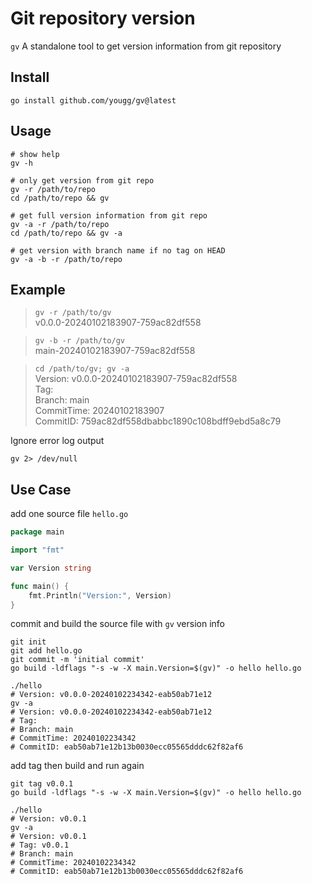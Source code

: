 # Git repository version

`gv` A standalone tool to get version information from git repository

## Install

```shell
go install github.com/yougg/gv@latest
```

## Usage

```shell
# show help
gv -h

# only get version from git repo
gv -r /path/to/repo
cd /path/to/repo && gv

# get full version information from git repo
gv -a -r /path/to/repo
cd /path/to/repo && gv -a

# get version with branch name if no tag on HEAD
gv -a -b -r /path/to/repo
```

## Example

> `gv -r /path/to/gv`  
> v0.0.0-20240102183907-759ac82df558

> `gv -b -r /path/to/gv`  
> main-20240102183907-759ac82df558

> `cd /path/to/gv; gv -a`  
> Version: v0.0.0-20240102183907-759ac82df558  
> Tag:  
> Branch: main  
> CommitTime: 20240102183907  
> CommitID: 759ac82df558dbabbc1890c108bdff9ebd5a8c79

Ignore error log output

```shell
gv 2> /dev/null
```

## Use Case

add one source file `hello.go`

```go
package main

import "fmt"

var Version string

func main() {
	fmt.Println("Version:", Version)
}
```

commit and build the source file with `gv` version info

```shell
git init
git add hello.go
git commit -m 'initial commit'
go build -ldflags "-s -w -X main.Version=$(gv)" -o hello hello.go

./hello
# Version: v0.0.0-20240102234342-eab50ab71e12
gv -a
# Version: v0.0.0-20240102234342-eab50ab71e12
# Tag:
# Branch: main
# CommitTime: 20240102234342
# CommitID: eab50ab71e12b13b0030ecc05565dddc62f82af6
```

add tag then build and run again

```shell
git tag v0.0.1
go build -ldflags "-s -w -X main.Version=$(gv)" -o hello hello.go

./hello
# Version: v0.0.1
gv -a
# Version: v0.0.1
# Tag: v0.0.1
# Branch: main
# CommitTime: 20240102234342
# CommitID: eab50ab71e12b13b0030ecc05565dddc62f82af6
```